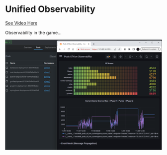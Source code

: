 # Unified Observability 

 [See Video Here](https://www.youtube.com/watch?v=eUFt3Pzwj30)


Observability in the game...

![](https://github.com/paulparkinson/podsofkon/blob/main/doc/images/observability.png)